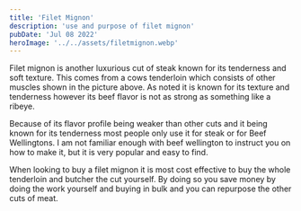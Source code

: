 ```yaml
---
title: 'Filet Mignon'
description: 'use and purpose of filet mignon'
pubDate: 'Jul 08 2022'
heroImage: '../../assets/filetmignon.webp'
---
```


Filet mignon is another luxurious cut of steak known for its tenderness and soft texture. This comes from a cows tenderloin which consists of other muscles shown in the picture above. As noted it is known for its texture and tenderness however its beef flavor is not as strong as something like a ribeye.

Because of its flavor profile being weaker than other cuts and it being known for its tenderness most people only use it for steak or for Beef Wellingtons. I am not familiar enough with beef wellington to instruct you on how to make it, but it is very popular and easy to find.

When looking to buy a filet mignon it is most cost effective to buy the whole tenderloin and butcher the cut yourself. By doing so you save money by doing the work yourself and buying in bulk and you can repurpose the other cuts of meat.